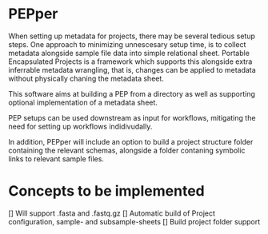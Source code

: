 # PEPper
When setting up metadata for projects, there may be several tedious setup steps. One approach to minimizing unnescesary setup time, is to collect metadata alongside sample file data into simple relational sheet. Portable Encapsulated Projects is a framework which supports this alongside extra inferrable metadata wrangling, that is, changes can be applied to metadata without physically chaning the metadata sheet.

This software aims at building a PEP from a directory as well as supporting optional implementation of a metadata sheet.

PEP setups can be used downstream as input for workflows, mitigating the need for setting up workflows indidivudally.

In addition, PEPper will include an option to build a project structure folder containing the relevant schemas, alongside a folder contaning symbolic links to relevant sample files.

# Concepts to be implemented
[] Will support .fasta and .fastq.gz
[] Automatic build of Project configuration, sample- and subsample-sheets
[] Build project folder support
